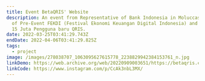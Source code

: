 ```yaml
---
title: Event BetaQRIS' Website
description: An event from Representative of Bank Indonesia in Moluccas as part
  of Pre-Event FEKDI (Festival Ekonomi Keuangan Digital Indonesia) and part of
  15 Juta Pengguna baru QRIS.
date: 2022-03-25T03:41:29.743Z
endDate: 2022-04-06T03:41:29.825Z
tags:
  - project
image: /images/278038707_1063095627615778_2238829942384153761_n.jpg
linkDemo: https://web.archive.org/web/20220909003651/https://betaqris.com/
linkCode: https://www.instagram.com/p/CcAk3nbL3MX/
---
```


